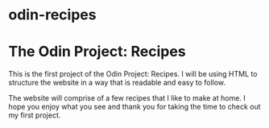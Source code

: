 # odin-recipes

<h1>The Odin Project: Recipes</h1>

<p>This is the first project of the Odin Project: Recipes. I will be using HTML to structure the website in a way that is readable and easy to follow.</p>
<p>The website will comprise of a few recipes that I like to make at home. I hope you enjoy what you see and thank you for taking the time to check out my first project.</p>
